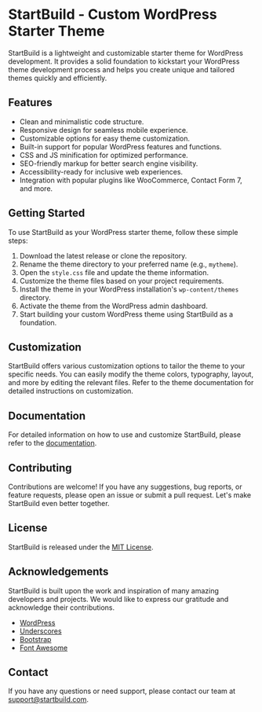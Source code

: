 # StartBuild - Custom WordPress Starter Theme

StartBuild is a lightweight and customizable starter theme for WordPress development. It provides a solid foundation to kickstart your WordPress theme development process and helps you create unique and tailored themes quickly and efficiently.

## Features

- Clean and minimalistic code structure.
- Responsive design for seamless mobile experience.
- Customizable options for easy theme customization.
- Built-in support for popular WordPress features and functions.
- CSS and JS minification for optimized performance.
- SEO-friendly markup for better search engine visibility.
- Accessibility-ready for inclusive web experiences.
- Integration with popular plugins like WooCommerce, Contact Form 7, and more.

## Getting Started

To use StartBuild as your WordPress starter theme, follow these simple steps:

1. Download the latest release or clone the repository.
2. Rename the theme directory to your preferred name (e.g., `mytheme`).
3. Open the `style.css` file and update the theme information.
4. Customize the theme files based on your project requirements.
5. Install the theme in your WordPress installation's `wp-content/themes` directory.
6. Activate the theme from the WordPress admin dashboard.
7. Start building your custom WordPress theme using StartBuild as a foundation.

## Customization

StartBuild offers various customization options to tailor the theme to your specific needs. You can easily modify the theme colors, typography, layout, and more by editing the relevant files. Refer to the theme documentation for detailed instructions on customization.

## Documentation

For detailed information on how to use and customize StartBuild, please refer to the [documentation](https://github.com/your-username/startbuild/wiki).

## Contributing

Contributions are welcome! If you have any suggestions, bug reports, or feature requests, please open an issue or submit a pull request. Let's make StartBuild even better together.

## License

StartBuild is released under the [MIT License](LICENSE).

## Acknowledgements

StartBuild is built upon the work and inspiration of many amazing developers and projects. We would like to express our gratitude and acknowledge their contributions.

- [WordPress](https://wordpress.org)
- [Underscores](https://underscores.me)
- [Bootstrap](https://getbootstrap.com)
- [Font Awesome](https://fontawesome.com)

## Contact

If you have any questions or need support, please contact our team at support@startbuild.com.
